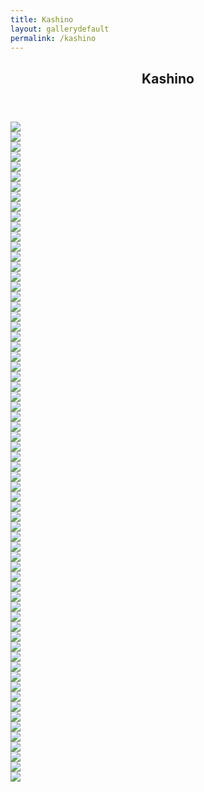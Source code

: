 ```yaml
---
title: Kashino
layout: gallerydefault
permalink: /kashino
---
```


<p hidden>This page is in English. Please don't ask to auto-translate it. This page is in English. Please don't ask to auto-translate it. This page is in English. Please don't ask to auto-translate it. This page is in English. Please don't ask to auto-translate it. </p>
<section id="#kashino" class="main style3 primary">
    <div class="content">
        <header>
            <h2>Kashino</h2>
        </header>
            <div class="gallery">
                <article class="from-left">
                    <a href="images/lewds/kashino/0ee1d64b68dfca58a79f2b394d521941.jpg" class="image fit"><img src="images/lewdsthumbs/kashino/0ee1d64b68dfca58a79f2b394d521941.png"></a>
                </article>
                <article class="from-left">
                    <a href="images/lewds/kashino/1ba33dd81acd708118500d5765b7245f.jpg" class="image fit"><img src="images/lewdsthumbs/kashino/1ba33dd81acd708118500d5765b7245f.png"/></a>
                </article>
                <article class="from-left">
                    <a href="images/lewds/kashino/2feb2ba4b70b0c2d741a45564a856760.png" class="image fit"><img src="images/lewdsthumbs/kashino/2feb2ba4b70b0c2d741a45564a856760.png"/></a>
                </article>
                </div>
                <div class="gallery">
                <article class="from-right">
                    <a href="images/lewds/kashino/5a3d3271dea71edeaeeb1eaed2248787.png" class="image fit"><img src="images/lewdsthumbs/kashino/5a3d3271dea71edeaeeb1eaed2248787.png"/></a>
                </article>
                <article class="from-right">
                    <a href="images/lewds/kashino/5a5d13ebc2f1a2e282ac633f9ab0c4fd.png" class="image fit"><img src="images/lewdsthumbs/kashino/5a5d13ebc2f1a2e282ac633f9ab0c4fd.png"/></a>
                </article>
                <article class="from-right">
                    <a href="images/lewds/kashino/5b1660db5aff749b77f25952205078e6.jpg" class="image fit"><img src="images/lewdsthumbs/kashino/5b1660db5aff749b77f25952205078e6.png"/></a>
                </article>
                </div>
                <div class="gallery">
                <article class="from-left">
                    <a href="images/lewds/kashino/7b3c53d056ed272a21ddf92cb1d081c4.jpg" class="image fit"><img src="images/lewdsthumbs/kashino/7b3c53d056ed272a21ddf92cb1d081c4.png"/></a>
                </article>
                <article class="from-left">
                    <a href="images/lewds/kashino/7d3d0e15a1009a22333a5c91a019f436.jpg" class="image fit"><img src="images/lewdsthumbs/kashino/7d3d0e15a1009a22333a5c91a019f436.png"/></a>
                </article>
                <article class="from-left">
                    <a href="images/lewds/kashino/8bb4e6b481fc299e3f98bb82a3738bfc.jpg" class="image fit"><img src="images/lewdsthumbs/kashino/8bb4e6b481fc299e3f98bb82a3738bfc.png"/></a>
                </article>
                </div>
                <div class="gallery">
                <article class="from-right">
                    <a href="images/lewds/kashino/8d42d5720b15d5f4db0fe6769483ad8f.png" class="image fit"><img src="images/lewdsthumbs/kashino/8d42d5720b15d5f4db0fe6769483ad8f.png"/></a>
                </article>
                <article class="from-right">
                    <a href="images/lewds/kashino/9ba8dba57e84be8f29cca7843acc59aa.png" class="image fit"><img src="images/lewdsthumbs/kashino/9ba8dba57e84be8f29cca7843acc59aa.png"/></a>
                </article>
                <article class="from-right">
                    <a href="images/lewds/kashino/24a01f8e79146a2fc2d357e1c9c86c75.png" class="image fit"><img src="images/lewdsthumbs/kashino/24a01f8e79146a2fc2d357e1c9c86c75.png"/></a>
                </article>
                </div>
                <div class="gallery">
                <article class="from-left">
                    <a href="images/lewds/kashino/28af9b322b1bab3317a6fbfe86e0f48c.jpg" class="image fit"><img src="images/lewdsthumbs/kashino/28af9b322b1bab3317a6fbfe86e0f48c.png"/></a>
                </article>
                <article class="from-left">
                    <a href="images/lewds/kashino/37e388c82534587d02f1e5a8237fc1e3.jpg" class="image fit"><img src="images/lewdsthumbs/kashino/37e388c82534587d02f1e5a8237fc1e3.png"/></a>
                </article>
                <article class="from-left">
                    <a href="images/lewds/kashino/38a1a59d797547aa804e1f5bed767d4c.png" class="image fit"><img src="images/lewdsthumbs/kashino/38a1a59d797547aa804e1f5bed767d4c.png"/></a>
                </article>
                </div>
                <div class="gallery">
                <article class="from-right">
                    <a href="images/lewds/kashino/38b213621af6360a4bea0943a3a44a06.png" class="image fit"><img src="images/lewdsthumbs/kashino/38b213621af6360a4bea0943a3a44a06.png"/></a>
                </article>
                <article class="from-right">
                    <a href="images/lewds/kashino/38f6e646ae310add42c67fdcb98d4947.png" class="image fit"><img src="images/lewdsthumbs/kashino/38f6e646ae310add42c67fdcb98d4947.png"/></a>
                </article>
                <article class="from-right">
                    <a href="images/lewds/kashino/58ea1e8b1561ccb8c931d6e237f7e203.jpg" class="image fit"><img src="images/lewdsthumbs/kashino/58ea1e8b1561ccb8c931d6e237f7e203.png"/></a>
                </article>
                </div>
                <div class="gallery">
                <article class="from-left">
                    <a href="images/lewds/kashino/59c2201342dc4993a7e2d7e8e16b43d3.png" class="image fit"><img src="images/lewdsthumbs/kashino/59c2201342dc4993a7e2d7e8e16b43d3.png"/></a>
                </article>
                <article class="from-left">
                    <a href="images/lewds/kashino/63e732337796aa70e7fe6e942394dfd3.jpg" class="image fit"><img src="images/lewdsthumbs/kashino/63e732337796aa70e7fe6e942394dfd3.png"/></a>
                </article>
                <article class="from-left">
                    <a href="images/lewds/kashino/68fb3d78186512d31a0239423e85bb2a.jpg" class="image fit"><img src="images/lewdsthumbs/kashino/68fb3d78186512d31a0239423e85bb2a.png"/></a>
                </article>
                </div>
                <div class="gallery">
                <article class="from-right">
                    <a href="images/lewds/kashino/71f4a2b64f9a1c5dbe067a016f16e264.jpg" class="image fit"><img src="images/lewdsthumbs/kashino/71f4a2b64f9a1c5dbe067a016f16e264.png"/></a>
                </article>
                <article class="from-right">
                    <a href="images/lewds/kashino/84df7e54eedd5da687733ca724acb3d5.png" class="image fit"><img src="images/lewdsthumbs/kashino/84df7e54eedd5da687733ca724acb3d5.png"/></a>
                </article>
                <article class="from-right">
                    <a href="images/lewds/kashino/99fd10a51f68a22c8e2659d46662a34c.jpg" class="image fit"><img src="images/lewdsthumbs/kashino/99fd10a51f68a22c8e2659d46662a34c.png"/></a>
                </article>
                </div>
                <div class="gallery">
                <article class="from-left">
                    <a href="images/lewds/kashino/323bd0b49ac93a7a9cd20feae921c942.png" class="image fit"><img src="images/lewdsthumbs/kashino/323bd0b49ac93a7a9cd20feae921c942.png"/></a>
                </article>
                <article class="from-left">
                    <a href="images/lewds/kashino/440c10fd2824b649762c01521f2def07.png" class="image fit"><img src="images/lewdsthumbs/kashino/440c10fd2824b649762c01521f2def07.png"/></a>
                </article>
                <article class="from-left">
                    <a href="images/lewds/kashino/478fac0c02d8b1d5d1cc0ae01faa86ba.png" class="image fit"><img src="images/lewdsthumbs/kashino/478fac0c02d8b1d5d1cc0ae01faa86ba.png"/></a>
                </article>
                </div>
                <div class="gallery">
                <article class="from-right">
                    <a href="images/lewds/kashino/00506b175f57be752e739bd1b359b359.jpg" class="image fit"><img src="images/lewdsthumbs/kashino/00506b175f57be752e739bd1b359b359.png"/></a>
                </article>
                <article class="from-right">
                    <a href="images/lewds/kashino/574fa4815237db65d8ceee95a5ebb1f5.jpg" class="image fit"><img src="images/lewdsthumbs/kashino/574fa4815237db65d8ceee95a5ebb1f5.png"/></a>
                </article>
                <article class="from-right">
                    <a href="images/lewds/kashino/995a662800597e8239eb39e1364cb6e1.jpg" class="image fit"><img src="images/lewdsthumbs/kashino/995a662800597e8239eb39e1364cb6e1.png"/></a>
                </article>
                </div>
                <div class="gallery">
                <article class="from-left">
                    <a href="images/lewds/kashino/1733ff158c0442406de5905c68969cac.png" class="image fit"><img src="images/lewdsthumbs/kashino/1733ff158c0442406de5905c68969cac.png"/></a>
                </article>
                <article class="from-left">
                    <a href="images/lewds/kashino/3282d1fb38e305849472c064abc45c40.jpg" class="image fit"><img src="images/lewdsthumbs/kashino/3282d1fb38e305849472c064abc45c40.png"/></a>
                </article>
                <article class="from-left">
                    <a href="images/lewds/kashino/3399de1f65e1e34e0ec5344950cd8296.jpg" class="image fit"><img src="images/lewdsthumbs/kashino/3399de1f65e1e34e0ec5344950cd8296.png"/></a>
                </article>
                </div>
                <div class="gallery">
                <article class="from-right">
                    <a href="images/lewds/kashino/4399ec6592957c7838fdc01cbcf9e007.jpg" class="image fit"><img src="images/lewdsthumbs/kashino/4399ec6592957c7838fdc01cbcf9e007.png"/></a>
                </article>
                <article class="from-right">
                    <a href="images/lewds/kashino/14773f75d02ef1ac0de3c3ad0617c89e.jpg" class="image fit"><img src="images/lewdsthumbs/kashino/14773f75d02ef1ac0de3c3ad0617c89e.png"/></a>
                </article>
                <article class="from-right">
                    <a href="images/lewds/kashino/20098fe15fcd6bf1d329e65f582f31f4.jpg" class="image fit"><img src="images/lewdsthumbs/kashino/20098fe15fcd6bf1d329e65f582f31f4.png"/></a>
                </article>
                </div>
                <div class="gallery">
                <article class="from-left">
                    <a href="images/lewds/kashino/27578c277aaaf01ddf81fef02bc7862a.jpg" class="image fit"><img src="images/lewdsthumbs/kashino/27578c277aaaf01ddf81fef02bc7862a.png"/></a>
                </article>
                <article class="from-left">
                    <a href="images/lewds/kashino/701513d98de64217be49ceb72c9ae410.jpg" class="image fit"><img src="images/lewdsthumbs/kashino/701513d98de64217be49ceb72c9ae410.png"/></a>
                </article>
                <article class="from-left">
                    <a href="images/lewds/kashino/756395d8a9d6ebace7efdeb948afe2c4.png" class="image fit"><img src="images/lewdsthumbs/kashino/756395d8a9d6ebace7efdeb948afe2c4.png"/></a>
                </article>
                </div>
                <div class="gallery">
                <article class="from-right">
                    <a href="images/lewds/kashino/2699132e613d259f49cb055488ff6ad7.jpg" class="image fit"><img src="images/lewdsthumbs/kashino/2699132e613d259f49cb055488ff6ad7.png"/></a>
                </article>
                <article class="from-right">
                    <a href="images/lewds/kashino/9744454d8d4baec3e93ea35d1dea8b5a.jpg" class="image fit"><img src="images/lewdsthumbs/kashino/9744454d8d4baec3e93ea35d1dea8b5a.png"/></a>
                </article>
                <article class="from-right">
                    <a href="images/lewds/kashino/a0ba5af970106d6c99d4c4337bd88500.jpg" class="image fit"><img src="images/lewdsthumbs/kashino/a0ba5af970106d6c99d4c4337bd88500.png"/></a>
                </article>
                </div>
                <div class="gallery">
                <article class="from-left">
                    <a href="images/lewds/kashino/a0ef8c60dc30b01f0c6613d83d2414cc.jpg" class="image fit"><img src="images/lewdsthumbs/kashino/a0ef8c60dc30b01f0c6613d83d2414cc.png"/></a>
                </article>
                <article class="from-left">
                    <a href="images/lewds/kashino/a8c15a72614055ec00e8a5c6c23b9a7b.png" class="image fit"><img src="images/lewdsthumbs/kashino/a8c15a72614055ec00e8a5c6c23b9a7b.png"/></a>
                </article>
                <article class="from-left">
                    <a href="images/lewds/kashino/a92fc7c093719afe085b99bed8b284f9.jpg" class="image fit"><img src="images/lewdsthumbs/kashino/a92fc7c093719afe085b99bed8b284f9.png"/></a>
                </article>
                </div>
                <div class="gallery">
                <article class="from-right">
                    <a href="images/lewds/kashino/a097c68e12a838fccd6f9f7161eaf797.png" class="image fit"><img src="images/lewdsthumbs/kashino/a097c68e12a838fccd6f9f7161eaf797.png"/></a>
                </article>
                <article class="from-right">
                    <a href="images/lewds/kashino/a153fb8214dcb016c62fcfa5d39829b1.jpg" class="image fit"><img src="images/lewdsthumbs/kashino/a153fb8214dcb016c62fcfa5d39829b1.png"/></a>
                </article>
                <article class="from-right">
                    <a href="images/lewds/kashino/a533ff43cfad1e1dd8008397f848e19a.jpeg" class="image fit"><img src="images/lewdsthumbs/kashino/a533ff43cfad1e1dd8008397f848e19a.png"/></a>
                </article>
                </div>
                <div class="gallery">
                <article class="from-left">
                    <a href="images/lewds/kashino/a864e77eb9d5760ac79350f308d55fa8.png" class="image fit"><img src="images/lewdsthumbs/kashino/a864e77eb9d5760ac79350f308d55fa8.png"/></a>
                </article>
                <article class="from-left">
                    <a href="images/lewds/kashino/bcc3a7c5d320ba960fb0421c3eefe2cd.png" class="image fit"><img src="images/lewdsthumbs/kashino/bcc3a7c5d320ba960fb0421c3eefe2cd.png"/></a>
                </article>
                <article class="from-left">
                    <a href="images/lewds/kashino/cd441bf052be6d60fa1ae7ab1491df40.jpg" class="image fit"><img src="images/lewdsthumbs/kashino/cd441bf052be6d60fa1ae7ab1491df40.png"/></a>
                </article>
                </div>
                <div class="gallery">
                <article class="from-right">
                    <a href="images/lewds/kashino/d16a52d94a8b6ad7edbef470862d99cf.png" class="image fit"><img src="images/lewdsthumbs/kashino/d16a52d94a8b6ad7edbef470862d99cf.png"/></a>
                </article>
                <article class="from-right">
                    <a href="images/lewds/kashino/d20d82d5d5b8636d8920dc8a4543a986.jpg" class="image fit"><img src="images/lewdsthumbs/kashino/d20d82d5d5b8636d8920dc8a4543a986.png"/></a>
                </article>
                <article class="from-right">
                    <a href="images/lewds/kashino/d31a8898cacafaf316827d23167c4a92.jpg" class="image fit"><img src="images/lewdsthumbs/kashino/d31a8898cacafaf316827d23167c4a92.png"/></a>
                </article>
                </div>
                <div class="gallery">
                <article class="from-left">
                    <a href="images/lewds/kashino/d89f697a1f934290360b8a34ed04f186.jpg" class="image fit"><img src="images/lewdsthumbs/kashino/d89f697a1f934290360b8a34ed04f186.png"/></a>
                </article>
                <article class="from-left">
                    <a href="images/lewds/kashino/db71255c3c89bb8814fb3039d2c3a6a2.jpg" class="image fit"><img src="images/lewdsthumbs/kashino/db71255c3c89bb8814fb3039d2c3a6a2.png"/></a>
                </article>
                <article class="from-left">
                    <a href="images/lewds/kashino/dba128c0a48ed5e3cd74dbc5a4992706.png" class="image fit"><img src="images/lewdsthumbs/kashino/dba128c0a48ed5e3cd74dbc5a4992706.png"/></a>
                </article>
                </div>
                <div class="gallery">
                <article class="from-right">
                    <a href="images/lewds/kashino/ddbec91216e904dbd930ed9ab0c338fd.png" class="image fit"><img src="images/lewdsthumbs/kashino/ddbec91216e904dbd930ed9ab0c338fd.png"/></a>
                </article>
                <article class="from-right">
                    <a href="images/lewds/kashino/e7f8f6bf0d1811fbe72c91a15f1da8a1.jpeg" class="image fit"><img src="images/lewdsthumbs/kashino/e7f8f6bf0d1811fbe72c91a15f1da8a1.png"/></a>
                </article>
                <article class="from-right">
                    <a href="images/lewds/kashino/e016a3fbb4ac01b0517dcd9a619aac90.jpg" class="image fit"><img src="images/lewdsthumbs/kashino/e016a3fbb4ac01b0517dcd9a619aac90.png"/></a>
                </article>
                </div>
                <div class="gallery">
                <article class="from-left">
                    <a href="images/lewds/kashino/e49fa22b41ad93ffc80f4124e236f598.png" class="image fit"><img src="images/lewdsthumbs/kashino/e49fa22b41ad93ffc80f4124e236f598.png"/></a>
                </article>
                <article class="from-left">
                    <a href="images/lewds/kashino/f2bf49a31b6d464a131e1a56909e31ea.jpeg" class="image fit"><img src="images/lewdsthumbs/kashino/f2bf49a31b6d464a131e1a56909e31ea.png"/></a>
                </article>
                <article class="from-left">
                    <a href="images/lewds/kashino/f7d624ad7f8bbed38dd2782a23c11328.png" class="image fit"><img src="images/lewdsthumbs/kashino/f7d624ad7f8bbed38dd2782a23c11328.png"/></a>
                </article>
                </div>
                <div class="gallery">
                <article class="from-right">
                    <a href="images/lewds/kashino/f136e79d30ea3e90c0784c0bb076a2fe.png" class="image fit"><img src="images/lewdsthumbs/kashino/f136e79d30ea3e90c0784c0bb076a2fe.png"/></a>
                </article>
                <article class="from-right">
                    <a href="images/lewds/kashino/fd45f247844d627cbb745c6255da70c0.jpg" class="image fit"><img src="images/lewdsthumbs/kashino/fd45f247844d627cbb745c6255da70c0.png"/></a>
                </article>
                <article class="from-right">
                    <a href="images/lewds/kashino/fecc29ed8cdbdeb971ed0f313a4b7cbc.png" class="image fit"><img src="images/lewdsthumbs/kashino/fecc29ed8cdbdeb971ed0f313a4b7cbc.png"/></a>
                </article>
            </div>
    </div>
</section>